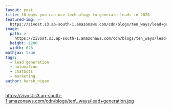 ```yaml
---
layout: post
title: 10 ways you can use technology to generate leads in 2020
featured-img: >-
  https://zivost.s3.ap-south-1.amazonaws.com/cdn/blogs/ten_ways/lead+generation.jpg
image:
  path: >-
    https://zivost.s3.ap-south-1.amazonaws.com/cdn/blogs/ten_ways/lead+generation.jpg
  height: 1200
  width: 628
mathjax: true
tags:
  - lead generation
  - automation
  - chatbots
  - marketing
author: harsh_nigam
---
```


https://zivost.s3.ap-south-1.amazonaws.com/cdn/blogs/ten\_ways/lead+generation.jpg